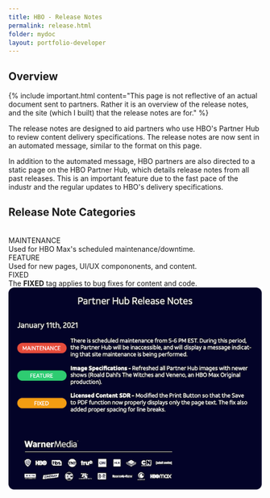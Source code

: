 ```yaml
---
title: HBO - Release Notes 
permalink: release.html
folder: mydoc
layout: portfolio-developer
---
```


## Overview

{% include important.html content="This page is not reflective of an actual document sent to partners. Rather it is an overview of the release notes, and the site (which I built) that the release notes are for." %}

The release notes are designed to aid partners who use HBO's Partner Hub to review content delivery specifications. The release notes are now sent in  an automated message, similar to the format on this page. 

In addition to the automated message, HBO partners are also directed to a static page on the HBO Partner Hub, which details release notes from all past releases. This is an important feature due to the fast pace of the industr and the regular updates to HBO's delivery specifications.

## Release Note Categories

<br />

<div class ="side-by-side">
<div class="maintenance">MAINTENANCE</div> 
    Used for HBO Max's scheduled maintenance/downtime.

</div>

<div class ="side-by-side">
<div class="feature">FEATURE</div>
    Used for new pages, UI/UX compononents, and content.
</div>

<div class ="side-by-side">
<div class="fixed">FIXED</div> 
    The <b>FIXED</b> tag applies to bug fixes for content and code.

</div>


<div class="post-image-container">
    <img class="post-image-2"  src="images/test-release.png" />
</div>



